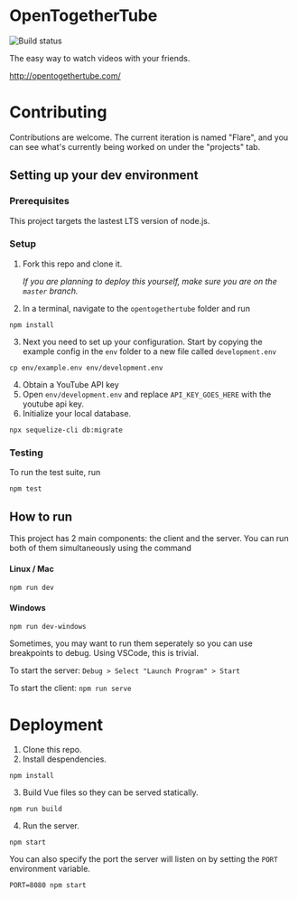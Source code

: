# OpenTogetherTube

![Build status](https://travis-ci.org/dyc3/opentogethertube.svg?branch=master)

The easy way to watch videos with your friends.

http://opentogethertube.com/

# Contributing

Contributions are welcome. The current iteration is named "Flare", and you can
see what's currently being worked on under the "projects" tab.

## Setting up your dev environment

### Prerequisites

This project targets the lastest LTS version of node.js.

### Setup

1. Fork this repo and clone it.

	*If you are planning to deploy this yourself, make sure you are on the `master` branch.*

2. In a terminal, navigate to the `opentogethertube` folder and run
```
npm install
```
3. Next you need to set up your configuration. Start by copying the example
config in the `env` folder to a new file called `development.env`
```
cp env/example.env env/development.env
```
4. Obtain a YouTube API key
5. Open `env/development.env` and replace `API_KEY_GOES_HERE` with the youtube api key.
6. Initialize your local database.
```
npx sequelize-cli db:migrate
```

### Testing

To run the test suite, run
```
npm test
```

## How to run

This project has 2 main components: the client and the server. You can run
both of them simultaneously using the command
#### Linux / Mac
```
npm run dev
```
#### Windows
```
npm run dev-windows
```

Sometimes, you may want to run them seperately so you can use breakpoints to
debug. Using VSCode, this is trivial.

To start the server: `Debug > Select "Launch Program" > Start`

To start the client: `npm run serve`


# Deployment

1. Clone this repo.
2. Install despendencies.
```
npm install
```
3. Build Vue files so they can be served statically.
```
npm run build
```
4. Run the server.
```
npm start
```

You can also specify the port the server will listen on by setting the
`PORT` environment variable.

```
PORT=8080 npm start
```
